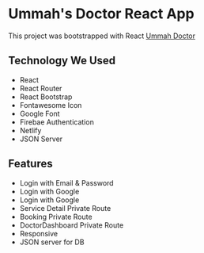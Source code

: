 # Ummah's Doctor React App

This project was bootstrapped with React [Ummah Doctor](https://ummah-doctor.netlify.app/)

## Technology We Used
* React
* React Router
* React Bootstrap
* Fontawesome Icon
* Google Font
* Firebae Authentication
* Netlify
* JSON Server

## Features
* Login with Email & Password
* Login with Google
* Login with Google
* Service Detail Private Route
* Booking Private Route
* DoctorDashboard Private Route
* Responsive
* JSON server for DB

